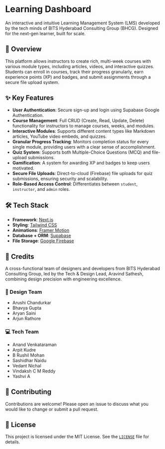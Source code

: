 # Learning Dashboard

An interactive and intuitive Learning Management System (LMS) developed by the tech minds of BITS Hyderabad Consulting Group (BHCG). Designed for the next-gen learner, built for scale.

## 🚀 Overview

This platform allows instructors to create rich, multi-week courses with various module types, including articles, videos, and interactive quizzes. Students can enroll in courses, track their progress granularly, earn experience points (XP) and badges, and submit assignments through a secure file upload system.

## ✨ Key Features

-   **User Authentication**: Secure sign-up and login using Supabase Google Authentication.
-   **Course Management**: Full CRUD (Create, Read, Update, Delete) functionality for instructors to manage courses, weeks, and modules.
-   **Interactive Modules**: Supports different content types like Markdown articles, YouTube video embeds, and quizzes.
-   **Granular Progress Tracking**: Monitors completion status for every single module, providing users with a clear sense of accomplishment.
-   **Quiz System**: Supports both Multiple-Choice Questions (MCQ) and file-upload submissions.
-   **Gamification**: A system for awarding XP and badges to keep users motivated.
-   **Secure File Uploads**: Direct-to-cloud (Firebase) file uploads for quiz submissions, ensuring security and scalability.
-   **Role-Based Access Control**: Differentiates between `student`, `instructor`, and `admin` roles.

## 🛠️ Tech Stack

-   **Framework**: [Next.js](https://nextjs.org/)
-   **Styling**: [Tailwind CSS](https://tailwindcss.com/)
-   **Animations**: [Framer Motion](https://motion.dev/)
-   **Database + ORM**: [Supabase](https://supabase.com/)
-   **File Storage**: [Google Firebase](https://firebase.google.com/)

## 🙏 Credits

A cross-functional team of designers and developers from BITS Hyderabad Consulting Group, led by the Tech & Design Lead, Aravind Sathesh, combining design precision with engineering excellence.

### 🎨 Design Team

-   Arushi Chandurkar
-   Bhavya Gupta
-   Aryan Saini
-   Arjun Rathore

### 💻 Tech Team

-   Anand Venkataraman
-   Arpit Kudre
-   B Rushil Mohan
-   Sashidhar Naidu
-   Vedant Nichal
-   Vindaksh C M Reddy
-   Yashvi A

## 🤝 Contributing

Contributions are welcome! Please open an issue to discuss what you would like to change or submit a pull request.

## 📄 License

This project is licensed under the MIT License. See the [`LICENSE`](./LICENSE) file for details.
